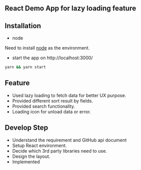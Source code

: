 ## React Demo App for lazy loading feature

## Installation

* node

Need to install [node](https://nodejs.org/en/download/) as the environment.

* start the app on http://localhost:3000/
```bash
yarn && yarn start
```

## Feature
*  Used lazy loading to fetch data for better UX purpose.
* Provided different sort result by fields. 
* Provided search functionality.
* Loading icon for unload data or error.

## Develop Step

* Understand the requirement and GitHub api document
* Setup React environment.
* Decide which 3rd party libraries need to use.
* Design the layout.
* Implemented
